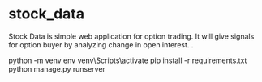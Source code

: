# stock_data
Stock Data is simple web application for option trading. It will give signals for option buyer by analyzing change in open interest. .

python -m venv env
venv\Scripts\activate
pip install -r requirements.txt
python manage.py runserver
